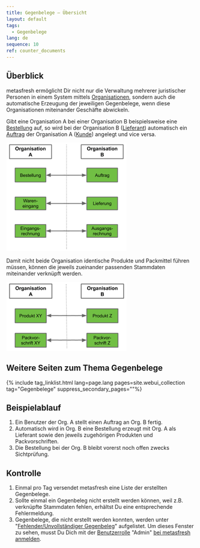 ```yaml
---
title: Gegenbelege – Übersicht
layout: default
tags:
  - Gegenbelege  
lang: de
sequence: 10
ref: counter_documents
---
```


## Überblick
metasfresh ermöglicht Dir nicht nur die Verwaltung mehrerer juristischer Personen in einem System mittels [Organisationen](Org_Neue_Organisation_anlegen), sondern auch die automatische Erzeugung der jeweiligen Gegenbelege, wenn diese Organisationen miteinander Geschäfte abwickeln.

Gibt eine Organisation A bei einer Organisation B beispielsweise eine [Bestellung](Bestellung_erfassen) auf, so wird bei der Organisation B ([Lieferant](Neuer_Geschaeftspartner_Lieferant)) automatisch ein [Auftrag](Auftrag_erfassen) der Organisation A ([Kunde](Neuer_Geschaeftspartner_Kunde)) angelegt und vice versa.

<kbd><img src="assets/de_Gegenbelege.png" alt="Abb.: Gegenbelege"></kbd>

Damit nicht beide Organisation identische Produkte und Packmittel führen müssen, können die jeweils zueinander passenden Stammdaten miteinander verknüpft werden.

<kbd><img src="assets/de_Gegenbelege_Stammdaten.png" alt="Abb.: Gegenbelege Stammdaten"></kbd>

## Weitere Seiten zum Thema Gegenbelege

{% include tag_linklist.html lang=page.lang pages=site.webui_collection tag="Gegenbelege" suppress_secondary_pages=""%}

## Beispielablauf
1. Ein Benutzer der Org. A stellt einen Auftrag an Org. B fertig.
2. Automatisch wird in Org. B eine Bestellung erzeugt mit Org. A als Lieferant sowie den jeweils zugehörigen Produkten und Packvorschriften.
3. Die Bestellung bei der Org. B bleibt vorerst noch offen zwecks Sichtprüfung.

## Kontrolle
1. Einmal pro Tag versendet metasfresh eine Liste der erstellten Gegenbelege.
1. Sollte einmal ein Gegenbeleg nicht erstellt werden können, weil z.B. verknüpfte Stammdaten fehlen, erhältst Du eine entsprechende Fehlermeldung.
1. Gegenbelege, die nicht erstellt werden konnten, werden unter "[Fehlender/Unvollständiger Gegenbeleg](Menu)" aufgelistet. Um dieses Fenster zu sehen, musst Du Dich mit der [Benutzerrolle](NeueBenutzerrolle) "Admin" [bei metasfresh anmelden](Anmeldung).
